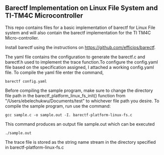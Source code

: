 ## **Barectf Implementation on Linux File System and TI-TM4C Microcontroller**

This repo contains files for a basic implementation of barectf for Linux File system and will also contain the barectf implementation for the TI TM4C Micro-controller. 

Install barectf using the instructions on https://github.com/efficios/barectf.

The yaml file contains the configuration to generate the barectf.c and barectf.h used to implement the trace function.To configure the config.yaml file based on the specification assigned, I attached a working config.yaml file. To compile the yaml file enter the command,

    barectf config.yaml

Before compiling the sample program, make sure to change the directory file path in the barectf_platform_linux_fs_init() function from "/Users/ebelechukwu/Documents/test" to whichever file path you desire. To compile the sample program, run use the command:

    gcc sample.c -o sample.out -I. barectf-platform-linux-fs.c

This command produces an output file sample.out which can be executed

    ./sample.out
    
The trace file is stored as the string name stream in the directory specified in barectf-platform-linux-fs.c

